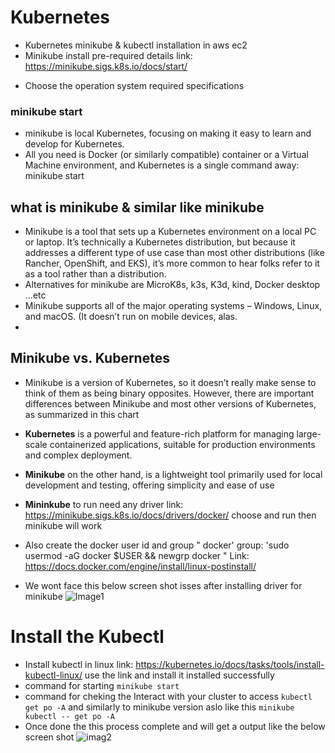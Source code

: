 # Kubernetes
+ Kubernetes minikube & kubectl installation in aws ec2
+ Minikube install pre-required details link: https://minikube.sigs.k8s.io/docs/start/
- Choose the operation system required specifications

### minikube start
* minikube is local Kubernetes, focusing on making it easy to learn and develop for Kubernetes.
* All you need is Docker (or similarly compatible) container or a Virtual Machine environment, and Kubernetes is a single command away: minikube start

## what is minikube & similar like minikube
- Minikube is a tool that sets up a Kubernetes environment on a local PC or laptop. It’s technically a Kubernetes distribution, but because it addresses a different type of use case than most other distributions (like Rancher, OpenShift, and EKS), it’s more common to hear folks refer to it as a tool rather than a distribution.
- Alternatives for minikube are MicroK8s, k3s, K3d, kind, Docker desktop ...etc
- Minikube supports all of the major operating systems – Windows, Linux, and macOS. (It doesn’t run on mobile devices, alas.
- 
## Minikube vs. Kubernetes
- Minikube is a version of Kubernetes, so it doesn’t really make sense to think of them as being binary opposites. However, there are important differences between Minikube and most other versions of Kubernetes, as summarized in this chart
- **Kubernetes** is a powerful and feature-rich platform for managing large-scale containerized applications, suitable for production environments and complex deployment.
- **Minikube** on the other hand, is a lightweight tool primarily used for local development and testing, offering simplicity and ease of use

- **Mininkube** to run need any driver link: https://minikube.sigs.k8s.io/docs/drivers/docker/ choose and run then minikube will work
- Also create the docker user id and group " docker' group: 'sudo usermod -aG docker $USER && newgrp docker " Link: https://docs.docker.com/engine/install/linux-postinstall/
- We wont face this below screen shot isses after installing driver for minikube
  ![Image1](https://github.com/sivakumaraddala26/Kubernetes/assets/80095151/9ab55f56-c81a-4be6-8c1f-e2997aa0f7a0)

# Install the Kubectl 
- Install kubectl in linux link: https://kubernetes.io/docs/tasks/tools/install-kubectl-linux/ use the link and install it installed successfully
- command for starting `minikube start`
- command for cheking the Interact with your cluster to access  `kubectl get po -A` and similarly to minikube version aslo like this `minikube kubectl -- get po -A`
- Once done the this process complete and will get a output like the below screen shot
 ![imag2](https://github.com/sivakumaraddala26/Kubernetes/assets/80095151/395fcad6-cee2-4353-8b6b-95cb533869ab)




  
